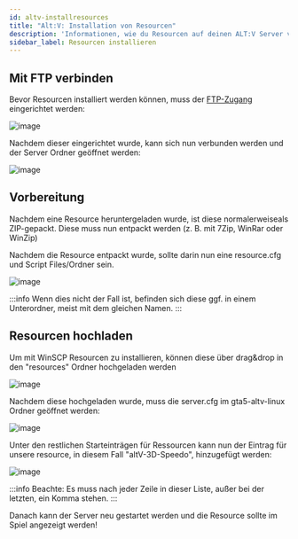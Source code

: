 ```yaml
---
id: altv-installresources
title: "Alt:V: Installation von Resourcen"
description: 'Informationen, wie du Resourcen auf deinen ALT:V Server von ZAP-Hosting installieren kannst - ZAP-Hosting.com Dokumentation'
sidebar_label: Resourcen installieren
---
```


## Mit FTP verbinden

Bevor Resourcen installiert werden können, muss der [FTP-Zugang](gameserver-ftpaccess.md) eingerichtet werden:

![image](https://user-images.githubusercontent.com/13604413/159184693-261d0660-4cfb-472e-b3bb-945ab6a33346.png)

Nachdem dieser eingerichtet wurde, kann sich nun verbunden werden und der Server Ordner geöffnet werden:

![image](https://user-images.githubusercontent.com/13604413/169707290-e987df75-e338-4fb7-aa64-e9fb80fd3df0.png)



## Vorbereitung

Nachdem eine Resource heruntergeladen wurde, ist diese normalerweiseals  ZIP-gepackt. Diese muss nun entpackt werden (z. B. mit 7Zip, WinRar oder WinZip)

Nachdem die Resource entpackt wurde, sollte darin nun eine resource.cfg und Script Files/Ordner sein.

![image](https://user-images.githubusercontent.com/13604413/169707329-52aaa6ab-2de2-48ac-9c45-3a5d95968edc.png)


:::info
Wenn dies nicht der Fall ist, befinden sich diese ggf. in einem Unterordner, meist mit dem gleichen Namen.
:::

## Resourcen hochladen


Um mit WinSCP Resourcen zu installieren, können diese über drag&drop in den "resources" Ordner hochgeladen werden

![image](https://user-images.githubusercontent.com/13604413/169707344-7e6e6266-5540-4b9b-a287-ce633a0f592e.png)

Nachdem diese hochgeladen wurde, muss die server.cfg im gta5-altv-linux Ordner geöffnet werden:

![image](https://user-images.githubusercontent.com/13604413/169707357-3a63ede6-1385-485c-bfa2-6b62fb9e629a.png)

Unter den restlichen Starteinträgen für Ressourcen kann nun der Eintrag für unsere resource, in diesem Fall "altV-3D-Speedo", hinzugefügt werden:


![image](https://user-images.githubusercontent.com/13604413/169707378-85eb7c30-aba5-4b17-8b5f-4ed931aee14d.png)

:::info
Beachte: Es muss nach jeder Zeile in dieser Liste, außer bei der letzten, ein Komma stehen.
:::

Danach kann der Server neu gestartet werden und die Resource sollte im Spiel angezeigt werden!
